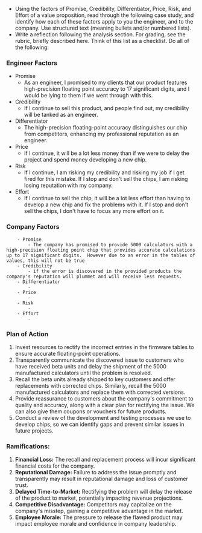 - Using the factors of Promise, Credibility, Differentiator, Price, Risk, and Effort of a value proposition, read through the following case study, and identify how each of these factors apply to you the engineer, and to the company. Use structured text (meaning bullets and/or numbered lists).
- Write a reflection following the analysis section. For grading, see the rubric, briefly described here. Think of this list as a checklist. Do all of the following: 
### Engineer Factors
- Promise
	- As an engineer, I promised to my clients that our product features high-precision floating point accuracy to 17 significant digits, and I would be lying to them if we went through with this.
- Credibility
	- If I continue to sell this product, and people find out, my credibility will be tanked as an engineer.
- Differentiator
	- The high-precision floating-point accuracy distinguishes our chip from competitors, enhancing my professional reputation as an engineer.
- Price
	- If I continue, it will be a lot less money than if we were to delay the project and spend money developing a new chip.
- Risk
	- If I continue, I am risking my credibility and risking my job if I get fired for this mistake. If I stop and don't sell the chips, I am risking losing reputation with my company.
- Effort
	- If I continue to sell the chip, it will be a lot less effort than having to develop a new chip and fix the problems with it. If I stop and don't sell the chips, I don't have to focus any more effort on it.
### Company Factors
		- Promise
			- The company has promised to provide 5000 calculators with a high-precision floating point chip that provides accurate calculations up to 17 significant digits.  However due to an error in the tables of values, this will not be true
		- Credibility
			- if the error is discovered in the provided products the company's reputation will plummet and will receive less requests.
		- Differentiator
			- 
		- Price
			- 
		- Risk
			- 
		- Effort
			- 
### Plan of Action
1. Invest resources to rectify the incorrect entries in the firmware tables to ensure accurate floating-point operations.
2. Transparently communicate the discovered issue to customers who have received beta units and delay the shipment of the 5000 manufactured calculators until the problem is resolved.
3. Recall the beta units already shipped to key customers and offer replacements with corrected chips. Similarly, recall the 5000 manufactured calculators and replace them with corrected versions.
4. Provide reassurance to customers about the company's commitment to quality and accuracy, along with a clear plan for rectifying the issue. We can also give them coupons or vouchers for future products.
5. Conduct a review of the development and testing processes we use to develop chips, so we can identify gaps and prevent similar issues in future projects.

### Ramifications:

1. **Financial Loss:** The recall and replacement process will incur significant financial costs for the company.
2. **Reputational Damage:** Failure to address the issue promptly and transparently may result in reputational damage and loss of customer trust.
3. **Delayed Time-to-Market:** Rectifying the problem will delay the release of the product to market, potentially impacting revenue projections.
4. **Competitive Disadvantage:** Competitors may capitalize on the company's misstep, gaining a competitive advantage in the market.
5. **Employee Morale:** The pressure to release the flawed product may impact employee morale and confidence in company leadership.